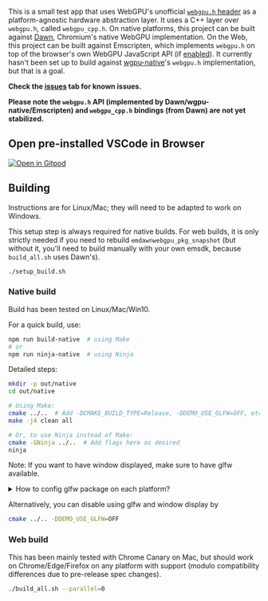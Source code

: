 This is a small test app that uses WebGPU's unofficial
[`webgpu.h` header](https://github.com/webgpu-native/webgpu-headers/blob/main/webgpu.h)
as a platform-agnostic hardware abstraction layer.
It uses a C++ layer over `webgpu.h`, called `webgpu_cpp.h`.
On native platforms, this project can be built against
[Dawn](https://dawn.googlesource.com/dawn/), Chromium's native WebGPU implementation.
On the Web, this project can be built against Emscripten, which implements `webgpu.h`
on top of the browser's own WebGPU JavaScript API (if
[enabled](https://github.com/gpuweb/gpuweb/wiki/Implementation-Status)).
It currently hasn't been set up to build against
[wgpu-native](https://github.com/gfx-rs/wgpu-native)'s `webgpu.h` implementation,
but that is a goal.

**Check the [issues](https://github.com/kainino0x/webgpu-cross-platform-demo/issues) tab for known issues.**

**Please note the `webgpu.h` API (implemented by Dawn/wgpu-native/Emscripten) and `webgpu_cpp.h` bindings (from Dawn) are not yet stabilized.**

## Open pre-installed VSCode in Browser
[![Open in Gitpod](https://gitpod.io/button/open-in-gitpod.svg)](https://gitpod.io/#https://github.com/kainino0x/webgpu-cross-platform-demo)

## Building

Instructions are for Linux/Mac; they will need to be adapted to work on Windows.

This setup step is always required for native builds.
For web builds, it is only strictly needed if you need to rebuild `emdawnwebgpu_pkg_snapshot` (but
without it, you'll need to build manually with your own emsdk, because `build_all.sh` uses Dawn's).

```sh
./setup_build.sh
```

### Native build

Build has been tested on Linux/Mac/Win10.

For a quick build, use:

```sh
npm run build-native  # using Make
# or
npm run ninja-native  # using Ninja
```

Detailed steps:

```sh
mkdir -p out/native
cd out/native

# Using Make:
cmake ../..  # Add -DCMAKE_BUILD_TYPE=Release, -DDEMO_USE_GLFW=OFF, etc. here as desired
make -j4 clean all

# Or, to use Ninja instead of Make:
cmake -GNinja ../..  # Add flags here as desired
ninja
```

Note: If you want to have window displayed, make sure to have glfw available.

<details>
  <summary>How to config glfw package on each platform?</summary>

  - Linux
    ```sh
    apt-get install libglfw3-dev
    ```
  - macOS
    ```sh
    brew install glfw
    ```
  - Win
    - Manually
        - Download glfw source package and windows pre-compiled binaries from [here](https://www.glfw.org/download)
        - Unzip (e.g. version 3.3.8) `glfw-3.3.8.zip` to `C:/Program Files (x86)/glfw/`
        - Unzip (e.g. version 3.3.8) `glfw-3.3.8.bin.WIN64.zip` and put `lib-vc2022` to `C:/Program Files (x86)/glfw/lib-vc2022` (assume you are using Visual Studio 2022 to build)
        - You are done. `cmake/modules/Findglfw3.cmake` is used to find them (You can edit the path it uses)
    - vcpkg
        - Here is a fork that uses vcpkg to manage glfw: [link](https://github.com/bitsauce/webgpu-cross-platform-demo)
</details>


Alternatively, you can disable using glfw and window display by

```sh
cmake ../.. -DDEMO_USE_GLFW=OFF
```

### Web build

This has been mainly tested with Chrome Canary on Mac, but should work on
Chrome/Edge/Firefox on any platform with support (modulo compatibility differences due to
pre-release spec changes).

```sh
./build_all.sh --parallel=0
```

